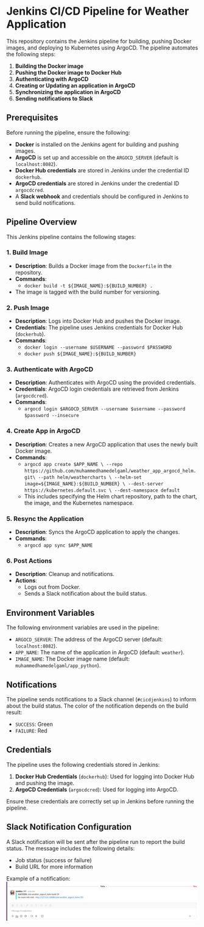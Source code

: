 # Jenkins CI/CD Pipeline for Weather Application

This repository contains the Jenkins pipeline for building, pushing Docker images, and deploying to Kubernetes using ArgoCD. The pipeline automates the following steps:

1. **Building the Docker image**
2. **Pushing the Docker image to Docker Hub**
3. **Authenticating with ArgoCD**
4. **Creating or Updating an application in ArgoCD**
5. **Synchronizing the application in ArgoCD**
6. **Sending notifications to Slack**

## Prerequisites

Before running the pipeline, ensure the following:

- **Docker** is installed on the Jenkins agent for building and pushing images.
- **ArgoCD** is set up and accessible on the `ARGOCD_SERVER` (default is `localhost:8082`).
- **Docker Hub credentials** are stored in Jenkins under the credential ID `dockerhub`.
- **ArgoCD credentials** are stored in Jenkins under the credential ID `argocdcred`.
- A **Slack webhook** and credentials should be configured in Jenkins to send build notifications.

## Pipeline Overview

This Jenkins pipeline contains the following stages:

### 1. Build Image
- **Description**: Builds a Docker image from the `Dockerfile` in the repository.
- **Commands**:
  - `docker build -t ${IMAGE_NAME}:${BUILD_NUMBER} .`
- The image is tagged with the build number for versioning.

### 2. Push Image
- **Description**: Logs into Docker Hub and pushes the Docker image.
- **Credentials**: The pipeline uses Jenkins credentials for Docker Hub (`dockerhub`).
- **Commands**:
  - `docker login --username $USERNAME --password $PASSWORD`
  - `docker push ${IMAGE_NAME}:${BUILD_NUMBER}`

### 3. Authenticate with ArgoCD
- **Description**: Authenticates with ArgoCD using the provided credentials.
- **Credentials**: ArgoCD login credentials are retrieved from Jenkins (`argocdcred`).
- **Commands**:
  - `argocd login $ARGOCD_SERVER --username $username --password $password --insecure`

### 4. Create App in ArgoCD
- **Description**: Creates a new ArgoCD application that uses the newly built Docker image.
- **Commands**:
  - `argocd app create $APP_NAME \
     --repo https://github.com/muhammedhamedelgaml/weather_app_argocd_helm.git\
     --path helm/weathercharts \
     --helm-set image=${IMAGE_NAME}:${BUILD_NUMBER} \
     --dest-server https://kubernetes.default.svc \
     --dest-namespace default
`
  - This includes specifying the Helm chart repository, path to the chart, the image, and the Kubernetes namespace.

### 5. Resync the Application
- **Description**: Syncs the ArgoCD application to apply the changes.
- **Commands**:
  - `argocd app sync $APP_NAME`

### 6. Post Actions
- **Description**: Cleanup and notifications.
- **Actions**:
  - Logs out from Docker.
  - Sends a Slack notification about the build status.

## Environment Variables

The following environment variables are used in the pipeline:

- `ARGOCD_SERVER`: The address of the ArgoCD server (default: `localhost:8082`).
- `APP_NAME`: The name of the application in ArgoCD (default: `weather`).
- `IMAGE_NAME`: The Docker image name (default: `muhammedhamedelgaml/app_python`).

## Notifications

The pipeline sends notifications to a Slack channel (`#cicdjenkins`) to inform about the build status. The color of the notification depends on the build result:

- `SUCCESS`: Green
- `FAILURE`: Red

## Credentials

The pipeline uses the following credentials stored in Jenkins:

1. **Docker Hub Credentials** (`dockerhub`): Used for logging into Docker Hub and pushing the image.
2. **ArgoCD Credentials** (`argocdcred`): Used for logging into ArgoCD.

Ensure these credentials are correctly set up in Jenkins before running the pipeline.

## Slack Notification Configuration

A Slack notification will be sent after the pipeline run to report the build status. The message includes the following details:

- Job status (success or failure)
- Build URL for more information

Example of a notification:
![SLACK ](/screenshots/slack.png)

